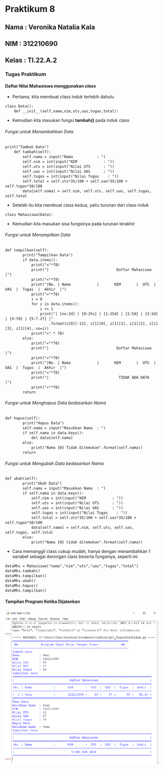 # Praktikum 8 
## Nama  : Veronika Natalia Kala
## NIM   : 312210690
## Kelas : TI.22.A.2
### Tugas Praktikum
#### Daftar Nilai Mahasiswa menggunakan *class*
- Pertama, kita membuat class induk terlebih dahulu
```
class Data():
    def __init__(self,nama,nim,uts,uas,tugas,total):
```
- Kemudian kita masukan fungsi **tambah()** pada induk class
###### Fungsi untuk Menambahkan Data
```
print("Tambah Data")
    def tambah(self):
        self.nama = input("Nama           : ")
        self.nim = int(input("NIM            : "))
        self.uts = int(input("Nilai UTS      : "))
        self.uas = int(input("Nilai UAS      : "))
        self.tugas = int(input("Nilai Tugas    : "))
        self.total = self.uts*35/100 + self.uas*35/100 + self.tugas*30/100
        data[self.nama] = self.nim, self.uts, self.uas, self.tugas, self.total
```
- Setelah itu kita membuat class kedua, yaitu turunan dari class induk
```
class Mahasiswa(Data):
```
- Kemudian kita masukan sisa fungsinya pada turunan terakhir
###### Fungsi untuk Menampilkan Data
```
def tampilkan(self):
        print("Tampilkan Data")
        if data.items():
            print("="*78)
            print("|                               Daftar Mahasiswa                             |")
            print("="*78)
            print("|No. | Nama            |       NIM       |  UTS  |  UAS  |  Tugas  |  Akhir  |")
            print("="*78)
            i = 0
            for z in data.items():
                i += 1
                print("| {no:2d} | {0:15s} | {1:15d} | {2:5d} | {3:5d} | {4:7d} | {5:7.2f} |"
                    .format(z[0][:13], z[1][0], z[1][1], z[1][2], z[1][3], z[1][4], no=i))
            print("=" * 78)
        else:
            print("="*78)
            print("|                               Daftar Mahasiswa                             |")
            print("="*78)
            print("|No. | Nama            |       NIM       |  UTS  |  UAS  |  Tugas  |  Akhir  |")
            print("="*78)
            print("|                                TIDAK ADA DATA                              |")
            print("="*78)
        return
```
###### Fungsi untuk Menghapus Data bedasarkan Nama
```
def hapus(self):
        print("Hapus Data")
        self.nama = input("Masukkan Nama  : ")
        if self.nama in data.keys():
            del data[self.nama]
        else:
            print("Nama {0} Tidak Ditemukan".format(self.nama))
        return
```
###### Fungsi untuk Mengubah Data bedasarkan Nama
```
def ubah(self):
        print("Ubah Data")
        self.nama = input("Masukkan Nama  : ")
        if self.nama in data.keys():
            self.nim = int(input("NIM            : "))
            self.uts = int(input("Nilai UTS      : "))
            self.uas = int(input("Nilai UAS      : "))
            self.tugas = int(input("Nilai Tugas    : "))
            self.total = self.uts*35/100 + self.uas*35/100 + self.tugas*30/100
            data[self.nama] = self.nim, self.uts, self.uas, self.tugas, self.total
        else:
            print("Nama {0} tidak ditemukan".format(self.nama))
```
- Cara memanggil class cukup mudah, hanya dengan menambahkan 1 variabel sebagai dorongan class beserta fungsinya, seperti ini:
```
dataMhs = Mahasiswa("nama","nim","uts","uas","tugas","total")
dataMhs.tambah()
dataMhs.tampilkan()
dataMhs.ubah()
dataMhs.hapus()
dataMhs.tampilkan()
```
#### Tampilan Program Ketika Dijalankan
![gambar](ss/ss8.1.png)
